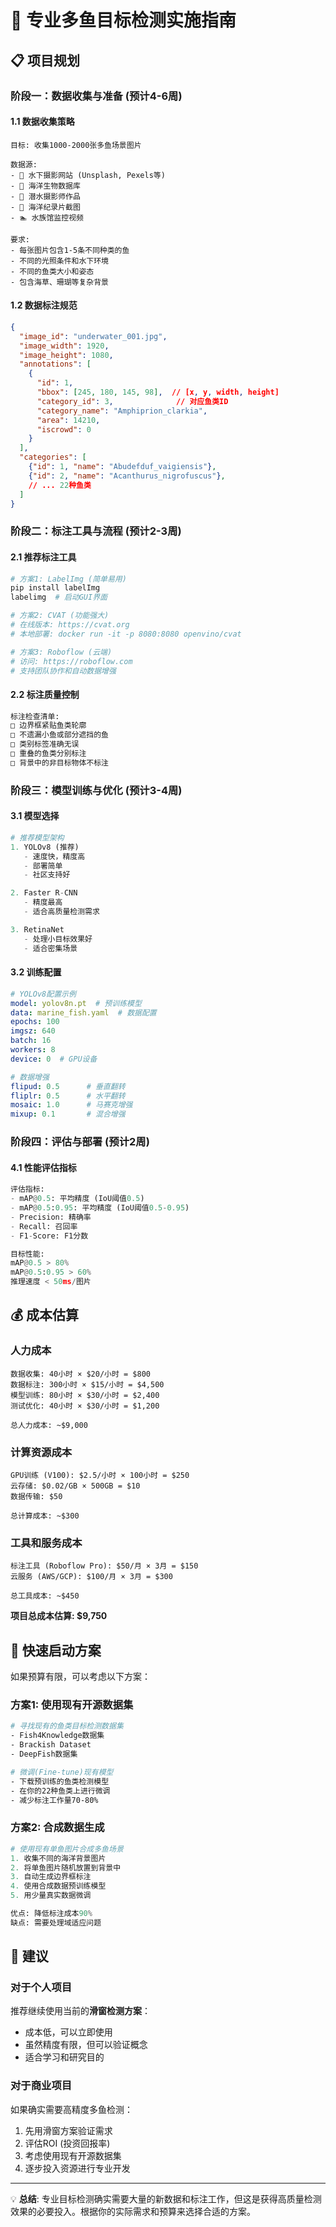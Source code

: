 # 🎯 专业多鱼目标检测实施指南

## 📋 项目规划

### 阶段一：数据收集与准备 (预计4-6周)

#### 1.1 数据收集策略
```
目标: 收集1000-2000张多鱼场景图片

数据源:
- 🌊 水下摄影网站 (Unsplash, Pexels等)
- 🐠 海洋生物数据库
- 📸 潜水摄影师作品
- 🎥 海洋纪录片截图
- 🏊 水族馆监控视频

要求:
- 每张图片包含1-5条不同种类的鱼
- 不同的光照条件和水下环境
- 不同的鱼类大小和姿态
- 包含海草、珊瑚等复杂背景
```

#### 1.2 数据标注规范
```json
{
  "image_id": "underwater_001.jpg",
  "image_width": 1920,
  "image_height": 1080,
  "annotations": [
    {
      "id": 1,
      "bbox": [245, 180, 145, 98],  // [x, y, width, height]
      "category_id": 3,              // 对应鱼类ID
      "category_name": "Amphiprion_clarkia",
      "area": 14210,
      "iscrowd": 0
    }
  ],
  "categories": [
    {"id": 1, "name": "Abudefduf_vaigiensis"},
    {"id": 2, "name": "Acanthurus_nigrofuscus"},
    // ... 22种鱼类
  ]
}
```

### 阶段二：标注工具与流程 (预计2-3周)

#### 2.1 推荐标注工具
```bash
# 方案1: LabelImg (简单易用)
pip install labelImg
labelimg  # 启动GUI界面

# 方案2: CVAT (功能强大)
# 在线版本: https://cvat.org
# 本地部署: docker run -it -p 8080:8080 openvino/cvat

# 方案3: Roboflow (云端)
# 访问: https://roboflow.com
# 支持团队协作和自动数据增强
```

#### 2.2 标注质量控制
```python
标注检查清单:
□ 边界框紧贴鱼类轮廓
□ 不遗漏小鱼或部分遮挡的鱼
□ 类别标签准确无误
□ 重叠的鱼类分别标注
□ 背景中的非目标物体不标注
```

### 阶段三：模型训练与优化 (预计3-4周)

#### 3.1 模型选择
```python
# 推荐模型架构
1. YOLOv8 (推荐)
   - 速度快，精度高
   - 部署简单
   - 社区支持好

2. Faster R-CNN
   - 精度最高
   - 适合高质量检测需求

3. RetinaNet
   - 处理小目标效果好
   - 适合密集场景
```

#### 3.2 训练配置
```yaml
# YOLOv8配置示例
model: yolov8n.pt  # 预训练模型
data: marine_fish.yaml  # 数据配置
epochs: 100
imgsz: 640
batch: 16
workers: 8
device: 0  # GPU设备

# 数据增强
flipud: 0.5      # 垂直翻转
fliplr: 0.5      # 水平翻转
mosaic: 1.0      # 马赛克增强
mixup: 0.1       # 混合增强
```

### 阶段四：评估与部署 (预计2周)

#### 4.1 性能评估指标
```python
评估指标:
- mAP@0.5: 平均精度 (IoU阈值0.5)
- mAP@0.5:0.95: 平均精度 (IoU阈值0.5-0.95)
- Precision: 精确率
- Recall: 召回率
- F1-Score: F1分数

目标性能:
mAP@0.5 > 80%
mAP@0.5:0.95 > 60%
推理速度 < 50ms/图片
```

## 💰 成本估算

### 人力成本
```
数据收集: 40小时 × $20/小时 = $800
数据标注: 300小时 × $15/小时 = $4,500
模型训练: 80小时 × $30/小时 = $2,400
测试优化: 40小时 × $30/小时 = $1,200

总人力成本: ~$9,000
```

### 计算资源成本
```
GPU训练 (V100): $2.5/小时 × 100小时 = $250
云存储: $0.02/GB × 500GB = $10
数据传输: $50

总计算成本: ~$300
```

### 工具和服务成本
```
标注工具 (Roboflow Pro): $50/月 × 3月 = $150
云服务 (AWS/GCP): $100/月 × 3月 = $300

总工具成本: ~$450
```

**项目总成本估算: $9,750**

## 🚀 快速启动方案

如果预算有限，可以考虑以下方案：

### 方案1: 使用现有开源数据集
```bash
# 寻找现有的鱼类目标检测数据集
- Fish4Knowledge数据集
- Brackish Dataset
- DeepFish数据集

# 微调(Fine-tune)现有模型
- 下载预训练的鱼类检测模型
- 在你的22种鱼类上进行微调
- 减少标注工作量70-80%
```

### 方案2: 合成数据生成
```python
# 使用现有单鱼图片合成多鱼场景
1. 收集不同的海洋背景图片
2. 将单鱼图片随机放置到背景中
3. 自动生成边界框标注
4. 使用合成数据预训练模型
5. 用少量真实数据微调

优点: 降低标注成本90%
缺点: 需要处理域适应问题
```

## 🎯 建议

### 对于个人项目
推荐继续使用当前的**滑窗检测方案**：
- 成本低，可以立即使用
- 虽然精度有限，但可以验证概念
- 适合学习和研究目的

### 对于商业项目
如果确实需要高精度多鱼检测：
1. 先用滑窗方案验证需求
2. 评估ROI (投资回报率)
3. 考虑使用现有开源数据集
4. 逐步投入资源进行专业开发

---

💡 **总结**: 专业目标检测确实需要大量的新数据和标注工作，但这是获得高质量检测效果的必要投入。根据你的实际需求和预算来选择合适的方案。
